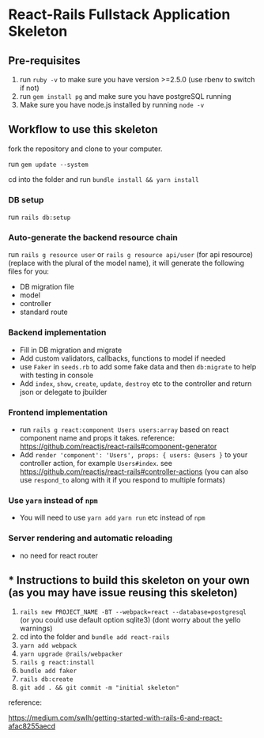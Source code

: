 # React-Rails Fullstack Application Skeleton

## Pre-requisites

1. run `ruby -v` to make sure you have version >=2.5.0 (use rbenv to switch if not)
2. run `gem install pg` and make sure you have postgreSQL running
3. Make sure you have node.js installed by running `node -v`

## Workflow to use this skeleton

fork the repository and clone to your computer.

run `gem update --system`

cd into the folder and run `bundle install && yarn install`

### DB setup

run `rails db:setup`

### Auto-generate the backend resource chain

run `rails g resource user`  or `rails g resource api/user` (for api resource) (replace with the plural of the model name), it will generate the following files for you:

- DB migration file
- model
- controller
- standard route

### Backend implementation

- Fill in DB migration and migrate
- Add custom validators, callbacks, functions to model if needed
- use `Faker` in `seeds.rb` to add some fake data and then `db:migrate` to help with testing in console
- Add `index`, `show`, `create`, `update`, `destroy` etc to the controller and return json or delegate to jbuilder

### Frontend implementation

- run `rails g react:component Users users:array` based on react component name and props it takes. reference: https://github.com/reactjs/react-rails#component-generator
- Add `render 'component': 'Users', props: { users: @users }` to your controller action, for example `Users#index`. see https://github.com/reactjs/react-rails#controller-actions (you can also use `respond_to` along with it if you respond to multiple formats)

### Use `yarn` instead of `npm`

- You will need to use `yarn add` `yarn run` etc instead of `npm`


### Server rendering and automatic reloading

- no need for react router

## \* Instructions to build this skeleton on your own (as you may have issue reusing this skeleton)

1. `rails new PROJECT_NAME -BT --webpack=react --database=postgresql` (or you could use default option sqlite3) (dont worry about the yello warnings)
2. cd into the folder and `bundle add react-rails`
3. `yarn add webpack`
4. `yarn upgrade @rails/webpacker`
5. `rails g react:install`
6. `bundle add faker`
7. `rails db:create`
8. `git add . && git commit -m "initial skeleton"`

reference:

https://medium.com/swlh/getting-started-with-rails-6-and-react-afac8255aecd
